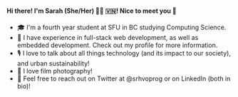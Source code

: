 
#### Hi there! I'm Sarah (She/Her) 🏳️‍🌈 🇻🇳! Nice to meet you 👋

- 🎓 I'm a fourth year student at SFU in BC studying Computing Science.
- 📖 I have experience in full-stack web development, as well as embedded development. Check out my profile for more information.
- 🎙️ I love to talk about all things technology (and its impact to our society), and urban sustainability!
- 📸 I love film photography!
- 📇 Feel free to reach out on Twitter at @srhvoprog or on LinkedIn (both in bio)!

